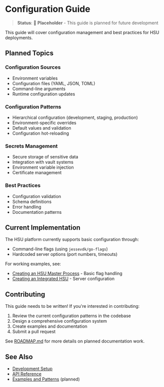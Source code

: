 # Configuration Guide

> **Status**: 🚧 **Placeholder** - This guide is planned for future development

This guide will cover configuration management and best practices for HSU deployments.

## Planned Topics

### Configuration Sources
- Environment variables
- Configuration files (YAML, JSON, TOML)
- Command-line arguments
- Runtime configuration updates

### Configuration Patterns
- Hierarchical configuration (development, staging, production)
- Environment-specific overrides
- Default values and validation
- Configuration hot-reloading

### Secrets Management
- Secure storage of sensitive data
- Integration with vault systems
- Environment variable injection
- Certificate management

### Best Practices
- Configuration validation
- Schema definitions
- Error handling
- Documentation patterns

## Current Implementation

The HSU platform currently supports basic configuration through:
- Command-line flags (using `jessevdk/go-flags`)
- Hardcoded server options (port numbers, timeouts)

For working examples, see:
- [Creating an HSU Master Process](HSU_MASTER_GUIDE.md) - Basic flag handling
- [Creating an Integrated HSU](INTEGRATED_HSU_GUIDE.md) - Server configuration

## Contributing

This guide needs to be written! If you're interested in contributing:

1. Review the current configuration patterns in the codebase
2. Design a comprehensive configuration system
3. Create examples and documentation
4. Submit a pull request

See [ROADMAP.md](ROADMAP.md) for more details on planned documentation work.

## See Also

- [Development Setup](DEVELOPMENT_SETUP.md)
- [API Reference](API_REFERENCE.md)
- [Examples and Patterns](EXAMPLES.md) (planned) 